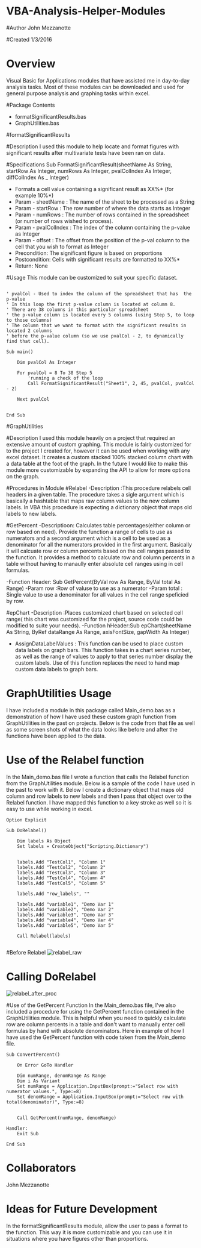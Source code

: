 # VBA-Analysis-Helper-Modules

#Author
John Mezzanotte

#Created
1/3/2016

# Overview
Visual Basic for Applications modules that have assisted me in day-to-day analysis tasks. Most of these modules can be downloaded and used for general purpose analysis and graphing tasks within excel.

#Package Contents 
- formatSignificantResults.bas
- GraphUtilities.bas


#formatSignificantResults 

#Description 
I used this module to help locate and format figures with significant results after multivariate tests have been ran on data. 

#Specifications 
Sub FormatSignificantResult(sheetName As String, startRow As Integer, numRows As Integer, pvalColIndex As Integer, diffColIndex As _     Integer)
- Formats a cell value containing a significant result as XX%* (for example 10%*)
- Param - sheetName : The name of the sheet to be processed as a String 
- Param - startRow : The row number of where the data starts as Integer
- Param - numRows : The number of rows contained in the spreadsheet (or number of rows wished to process). 
- Param - pvalColIndex : The index of the column containing the p-value as Integer 
- Param - offset : The offset from the position of the p-val column to the cell that you wish to format as Integer
- Precondition: The significant figure is based on proportions 
- Postcondition: Cells with significant results are formatted to XX%*
- Return: None

#Usage
This module can be customized to suit your specific dataset. 

```

' pvalCol - Used to index the column of the spreadsheet that has  the p-value
' In this loop the first p-value column is located at column 8. 
' There are 38 columns in this particular spreadsheet 
' the p-value column is located every 5 columns (using Step 5, to loop to those columns) 
' The column that we want to format with the significant results in located 2 columns 
' before the p-value column (so we use pvalCol - 2, to dynamically find that cell).

Sub main()

    Dim pvalCol As Integer
    
    For pvalCol = 8 To 38 Step 5
        'running a check of the loop
        Call FormatSignificantResult("Sheet1", 2, 45, pvalCol, pvalCol - 2)
        
    Next pvalCol
    

End Sub

```
#GraphUtilities

#Description 
I used this module heavily on a project that required an extensive amount of custom graphing. This module is fairly customized
for to the project I created for, however it can be used when working with any excel dataset. It creates a custom stacked 100% stacked column chart with a data table at the foot of the graph. In the future I would like to make this module more customizable by expanding the API to allow for more options on the graph. 

#Procedures in Module
#Relabel 
-Description :This procedure relabels cell headers in a given table. The procedure takes a sigle argument which is basically a hashtable that maps raw column values to the new column labels. In VBA this procedure is expecting a dictionary object that maps old labels to new labels.

#GetPercent 
-Descriptioon: Calculates table percentages(either column or row based on need). Provide the function a range of cells to use as numerators and a second argument which is a cell to be used as a denominator for all the numerators provided in the first argument. Basically it will calcuate row or column percents based on the cell ranges passed to the function. It provides a method to calculate row and column percents in a table without having to manaully enter absolute cell ranges using in cell formulas.

-Function Header: Sub GetPercent(ByVal row As Range, ByVal total As Range)
-Param row :Row of valuse to use as a numerator 
-Param total : Single value to use a denominator for all values in the cell range speficied by row.

#epChart
-Description :Places customized chart based on selected cell range( this chart was customized for the project, source code could be modified to suite your needs). 
-Function hHeader:Sub epChart(sheetName As String, ByRef dataRange As Range, axisFontSize, gapWidth As Integer)

- AssignDataLabelValues : This function can be used to place custom data labels on graph bars. This function takes in a chart series number, as well as the range of values to apply to that series number display the custom labels. Use of this function replaces the need to hand map custom data labels to graph bars.

# GraphUtilities Usage
I have included a module in this package called Main_demo.bas as a demonstration of how I have used these custom graph function from GraphUtilities in the past on projects. Below is the code from that file as well as some screen shots of what the data looks like before and after the functions have been applied to the data. 

# Use of the Relabel function 
In the Main_demo.bas file I wrote a function that calls the Relabel function from the GraphUtilities module. Below is a sample of the code I have used in the past to work with it. Below I create a dictionary object that maps old column and row labels to new labels and then I pass that object over to the Relabel function. I have mapped this function to a key stroke as well so it is easy to use while working in excel. 

```
Option Explicit

Sub DoRelabel()
    
    Dim labels As Object
    Set labels = CreateObject("Scripting.Dictionary")
    
    
    labels.Add "TestCol1", "Column 1"
    labels.Add "TestCol2", "Column 2"
    labels.Add "TestCol3", "Column 3"
    labels.Add "TestCol4", "Column 4"
    labels.Add "TestCol5", "Column 5"
    
    labels.Add "row_labels", ""
    
    labels.Add "variable1", "Demo Var 1"
    labels.Add "variable2", "Demo Var 2"
    labels.Add "variable3", "Demo Var 3"
    labels.Add "variable4", "Demo Var 4"
    labels.Add "variable5", "Demo Var 5"
    
    Call Relabel(labels)


```
#Before Relabel 
![relabel_raw](https://cloud.githubusercontent.com/assets/11713216/18944259/4c0b2ffa-85d9-11e6-9abc-b18ca1b9ece7.png)

# Calling DoRelabel
![relabel_after_proc](https://cloud.githubusercontent.com/assets/11713216/18944395/333d665e-85da-11e6-8669-a6b831910af2.png)


#Use of the GetPercent Function
In the Main_demo.bas file, I've also included a procedure for using the GetPercent function contained in the GraphUtilities module. This is helpful when you need to quickly calculate row are column percents in a table and don't want to manually enter cell formulas by hand with absolute denominators. Here in example of how I have used the GetPercent function with code taken from the Main_demo file.

```
Sub ConvertPercent()
    
    On Error GoTo Handler
    
    Dim numRange, denomRange As Range
    Dim i As Variant
    Set numRange = Application.InputBox(prompt:="Select row with numerator values.", Type:=8)
    Set denomRange = Application.InputBox(prompt:="Select row with total(denominator)", Type:=8)
    

    Call GetPercent(numRange, denomRange)

Handler:
    Exit Sub
    
End Sub

```


# Collaborators 
John Mezzanotte 

# Ideas for Future Development 
In the formatSignificantResults module, allow the user to pass a format to the function. This way it is more customizable and you 
can use it in situations where you have figures other than proportions.
